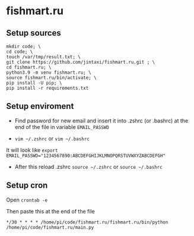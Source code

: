 # fishmart.ru

## Setup sources
```
mkdir code; \
cd code; \
touch /var/tmp/result.txt; \
git clone https://github.com/jintaxi/fishmart.ru.git ; \
cd fishmart.ru; \
python3.9 -m venv fishmart.ru; \
source fishmart.ru/bin/activate; \
pip install -U pip; \
pip install -r requirements.txt
```

## Setup enviroment
* Find password for new email and insert it into .zshrc (or .bashrc) at the end of the file in variable `EMAIL_PASSWD`

* `vim ~/.zshrc` or `vim ~/.bashrc`

It will look like `export EMAIL_PASSWD="1234567890:ABCDEFGHIJKLMNOPQRSTUVWXYZABCDEFGH"`

* After this reload .zshrc
```source ~/.zshrc``` or ```source ~/.bashrc```

## Setup cron
Open `crontab -e`

Then paste this at the end of the file
```
*/30 * * * * /home/pi/code/fishmart.ru/fishmart.ru/bin/python /home/pi/code/fishmart.ru/main.py
```
